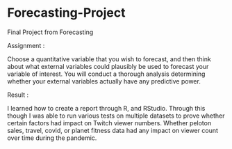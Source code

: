 # Forecasting-Project
Final Project from Forecasting

Assignment :

Choose a quantitative variable that you wish to forecast, and then think about what external variables could
plausibly be used to forecast your variable of interest. You will conduct a thorough analysis determining
whether your external variables actually have any predictive power.

Result :

I learned how to create a report through R, and RStudio. Through this though I was able to run various tests on multiple datasets to prove whether certain factors had impact on Twitch viewer numbers. Whether peloton sales, travel, covid, or planet fitness data had any impact on viewer count over time during the pandemic.
